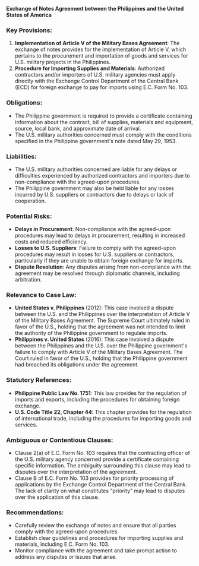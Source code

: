 **Exchange of Notes Agreement between the Philippines and the United States of America**

### Key Provisions:

1. **Implementation of Article V of the Military Bases Agreement**: The exchange of notes provides for the implementation of Article V, which pertains to the procurement and importation of goods and services for U.S. military projects in the Philippines.
2. **Procedure for Importing Supplies and Materials**: Authorized contractors and/or importers of U.S. military agencies must apply directly with the Exchange Control Department of the Central Bank (ECD) for foreign exchange to pay for imports using E.C. Form No. 103.

### Obligations:

* The Philippine government is required to provide a certificate containing information about the contract, bill of supplies, materials and equipment, source, local bank, and approximate date of arrival.
* The U.S. military authorities concerned must comply with the conditions specified in the Philippine government's note dated May 29, 1953.

### Liabilities:

* The U.S. military authorities concerned are liable for any delays or difficulties experienced by authorized contractors and importers due to non-compliance with the agreed-upon procedures.
* The Philippine government may also be held liable for any losses incurred by U.S. suppliers or contractors due to delays or lack of cooperation.

### Potential Risks:

* **Delays in Procurement**: Non-compliance with the agreed-upon procedures may lead to delays in procurement, resulting in increased costs and reduced efficiency.
* **Losses to U.S. Suppliers**: Failure to comply with the agreed-upon procedures may result in losses for U.S. suppliers or contractors, particularly if they are unable to obtain foreign exchange for imports.
* **Dispute Resolution**: Any disputes arising from non-compliance with the agreement may be resolved through diplomatic channels, including arbitration.

### Relevance to Case Law:

* **United States v. Philippines** (2012): This case involved a dispute between the U.S. and the Philippines over the interpretation of Article V of the Military Bases Agreement. The Supreme Court ultimately ruled in favor of the U.S., holding that the agreement was not intended to limit the authority of the Philippine government to regulate imports.
* **Philippines v. United States** (2016): This case involved a dispute between the Philippines and the U.S. over the Philippine government's failure to comply with Article V of the Military Bases Agreement. The Court ruled in favor of the U.S., holding that the Philippine government had breached its obligations under the agreement.

### Statutory References:

* **Philippine Public Law No. 1751**: This law provides for the regulation of imports and exports, including the procedures for obtaining foreign exchange.
* **U.S. Code Title 22, Chapter 44**: This chapter provides for the regulation of international trade, including the procedures for importing goods and services.

### Ambiguous or Contentious Clauses:

* Clause 2(a) of E.C. Form No. 103 requires that the contracting officer of the U.S. military agency concerned provide a certificate containing specific information. The ambiguity surrounding this clause may lead to disputes over the interpretation of the agreement.
* Clause B of E.C. Form No. 103 provides for priority processing of applications by the Exchange Control Department of the Central Bank. The lack of clarity on what constitutes "priority" may lead to disputes over the application of this clause.

### Recommendations:

* Carefully review the exchange of notes and ensure that all parties comply with the agreed-upon procedures.
* Establish clear guidelines and procedures for importing supplies and materials, including E.C. Form No. 103.
* Monitor compliance with the agreement and take prompt action to address any disputes or issues that arise.
